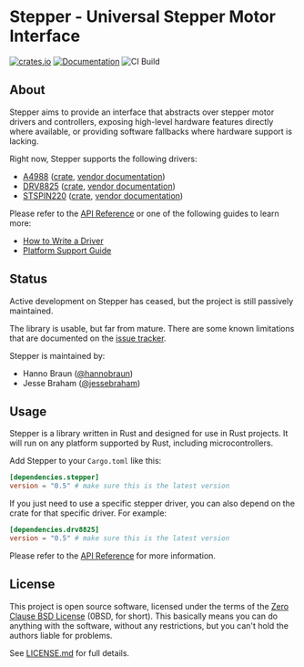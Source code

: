 # Stepper - Universal Stepper Motor Interface

[![crates.io](https://img.shields.io/crates/v/stepper.svg)](https://crates.io/crates/stepper)
[![Documentation](https://docs.rs/stepper/badge.svg)](https://docs.rs/stepper)
![CI Build](workflows/CI%20Build/badge.svg)

## About

Stepper aims to provide an interface that abstracts over stepper motor drivers
and controllers, exposing high-level hardware features directly where available,
or providing software fallbacks where hardware support is lacking.

Right now, Stepper supports the following drivers:

- [A4988] ([crate][a4988-crate], [vendor documentation][a4988-doc])
- [DRV8825] ([crate][drv8825-crate], [vendor documentation][drv8825-doc])
- [STSPIN220] ([crate][stspin220-crate], [vendor documentation][stspin220-doc])

[A4988]: https://www.allegromicro.com/en/products/motor-drivers/brush-dc-motor-drivers/a4988
[a4988-crate]: https://crates.io/crates/a4988
[a4988-doc]: https://www.pololu.com/file/0J450/A4988.pdf
[DRV8825]: https://www.ti.com/product/DRV8825
[drv8825-crate]: https://crates.io/crates/drv8825
[drv8825-doc]: https://www.ti.com/lit/ds/symlink/drv8825.pdf
[STSPIN220]: https://www.st.com/en/motor-drivers/stspin220.html
[stspin220-crate]: https://crates.io/crates/stspin220
[stspin220-doc]: https://www.st.com/resource/en/datasheet/stspin220.pdf

Please refer to the [API Reference](https://docs.rs/stepper) or one of the
following guides to learn more:

- [How to Write a Driver](/documentation/how-to-write-a-driver.md)
- [Platform Support Guide](documentation/platform-support.md)

## Status

Active development on Stepper has ceased, but the project is still passively
maintained.

The library is usable, but far from mature. There are some known limitations
that are documented on the
[issue tracker](https://github.com/braun-embedded/stepper/issues).

Stepper is maintained by:

- Hanno Braun ([@hannobraun])
- Jesse Braham ([@jessebraham])

## Usage

Stepper is a library written in Rust and designed for use in Rust projects. It
will run on any platform supported by Rust, including microcontrollers.

Add Stepper to your `Cargo.toml` like this:

```toml
[dependencies.stepper]
version = "0.5" # make sure this is the latest version
```

If you just need to use a specific stepper driver, you can also depend on the
crate for that specific driver. For example:

```toml
[dependencies.drv8825]
version = "0.5" # make sure this is the latest version
```

Please refer to the [API Reference] for more information.

## License

This project is open source software, licensed under the terms of the
[Zero Clause BSD License] (0BSD, for short). This basically means you can do
anything with the software, without any restrictions, but you can't hold the
authors liable for problems.

See [LICENSE.md] for full details.

[RampMaker]: https://crates.io/crates/ramp-maker
[API Reference]: https://docs.rs/stepper
[Zero Clause BSD License]: https://opensource.org/licenses/0BSD
[LICENSE.md]: LICENSE.md
[@hannobraun]: https://github.com/hannobraun
[@jessebraham]: https://github.com/jessebraham
